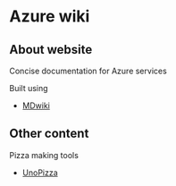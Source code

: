 Azure wiki
==========

About website
-------------

Concise documentation for Azure services

Built using

  * [MDwiki](http://dynalon.github.io)
  
  
Other content
-------------

Pizza making tools

  * [UnoPizza](https://wiki.github.io/pizza)
